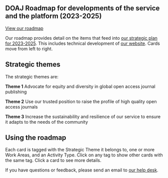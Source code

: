 ## DOAJ Roadmap for developments of the service and the platform (2023-2025)

[View our roadmap](https://github.com/orgs/DOAJ/projects/9)

Our roadmap provides detail on the items that feed into [our strategic plan for 2023-2025](https://blog.doaj.org/2023/02/23/our-strategic-goals-for-2023-25/). This includes technical development of [our website](https://doaj.org/). Cards move from left to right.

## Strategic themes

The strategic themes are:

**Theme 1**
Advocate for equity and diversity in global open access journal publishing

**Theme 2**
Use our trusted position to raise the profile of high quality open access journals

**Theme 3**
Increase the sustainability and resilience of our service to ensure it adapts to the needs of the community

## Using the roadmap

Each card is tagged with the Strategic Theme it belongs to, one or more Work Areas, and an Activity Type. Click on any tag to show other cards with the same tag. Click a card to see more details.

If you have questions or feedback, please send an email to [our help desk](mailto:helpdesk@doaj.org).
